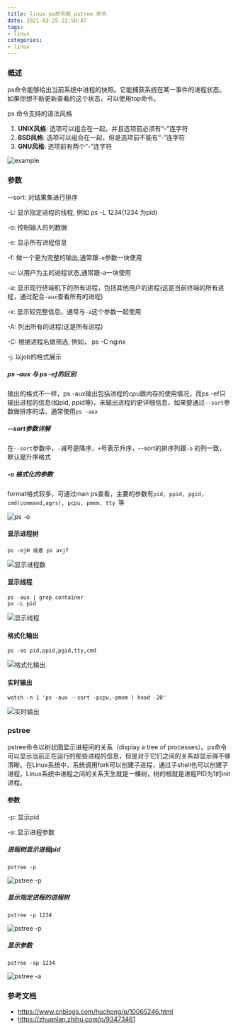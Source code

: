 ```yaml
---
title: linux ps命令和 pstree 命令
date: 2021-03-25 22:50:07
tags:
- linux
categories:
- linux
---
```


### 概述

ps命令能够给出当前系统中进程的快照。它能捕获系统在某一事件的进程状态。如果你想不断更新查看的这个状态，可以使用top命令。

ps 命令支持的语法风格

1. **UNIX风格**: 选项可以组合在一起，并且选项前必须有“-”连字符
2. **BSD风格**: 选项可以组合在一起，但是选项前不能有“-”连字符
3. **GNU风格**: 选项前有两个“-”连字符

![example](https://tva1.sinaimg.cn/large/008eGmZEly1gp1xlxnfb4j31be0u078m.jpg)

### 参数

--sort: 对结果集进行排序

-L: 显示指定进程的线程, 例如 ps -L 1234(1234 为pid)

-o: 控制输入的列数据

-e: 显示所有进程信息

-f: 做一个更为完整的输出,通常跟`-e`参数一块使用

-u: 以用户为主的进程状态,通常跟-a一块使用

-a: 显示现行终端机下的所有进程，包括其他用户的进程(这是当前终端的所有进程，通过配合`-aux`查看所有的进程)

-x: 显示较完整信息。通常与` -a `这个参数一起使用

-A: 列出所有的进程(这是所有进程)

-C: 根据进程名做筛选, 例如， ps -C nginx

-j: 以job的格式展示

##### ps -aux 与 ps -ef的区别

输出的格式不一样，ps -aux输出包括进程的cpu跟内存的使用情况，而ps -ef只输出进程的信息(如pid, ppid等)，未输出进程的更详细信息，如果要通过`--sort`参数做排序的话，通常使用`ps -aux`

##### --sort参数详解

在`--sort`参数中，`-`减号是降序，`+`号表示升序，--sort的排序列跟`-o` 的列一致，默认是升序格式

##### -o 格式化的参数

format格式较多，可通过man ps查看，主要的参数有`pid, ppid, pgid, cmd(command,agrs), pcpu, pmem, tty `等

![ps -o](https://tva1.sinaimg.cn/large/008eGmZEly1gp1zdwx9ukj31830u0n6o.jpg)

#### 显示进程树

```shell
ps -ejH 或者 ps axjf
```

![显示进程数](https://tva1.sinaimg.cn/large/008eGmZEly1gp1zjd7r6vj31q40u0dp6.jpg)

#### 显示线程

```shell
ps -aux | grep container
px -L pid
```

![显示线程](https://tva1.sinaimg.cn/large/008eGmZEly1gp1zllvtllj31pm0nuag7.jpg)

#### 格式化输出

```shell
ps -eo pid,ppid,pgid,tty,cmd
```

![格式化输出](https://tva1.sinaimg.cn/large/008eGmZEly1gp1zoqjad4j31om0tgjwx.jpg)

#### 实时输出

```shell
watch -n 1 'ps -aux --sort -pcpu,-pmem | head -20' 
```

![实时输出](https://tva1.sinaimg.cn/large/008eGmZEly1gp1zx2eqygj31x00pi0zs.jpg)

### pstree

pstree命令以树状图显示进程间的关系（display a tree of processes）。ps命令可以显示当前正在运行的那些进程的信息，但是对于它们之间的关系却显示得不够清晰。在Linux系统中，系统调用fork可以创建子进程，通过子shell也可以创建子进程，Linux系统中进程之间的关系天生就是一棵树，树的根就是进程PID为1的init进程。

#### 参数

-p: 显示pid

-a: 显示进程参数

##### 进程树显示进程pid

```shell
pstree -p
```

![pstree -p](https://tva1.sinaimg.cn/large/008eGmZEly1gp205oxnd6j30v60u0aii.jpg)

##### 显示指定进程的进程树

```shell
pstree -p 1234
```

![pstree -p](https://tva1.sinaimg.cn/large/008eGmZEly1gp206k758dj30us04et9q.jpg)

##### 显示参数

```shell
pstree -ap 1234
```

![pstree -a](https://tva1.sinaimg.cn/large/008eGmZEly1gp208117z1j31060amdh6.jpg)

### 参考文档

- https://www.cnblogs.com/huchong/p/10065246.html
- https://zhuanlan.zhihu.com/p/93473461 

